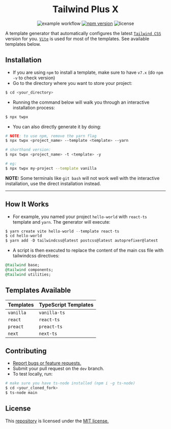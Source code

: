 <div align=center>
  
# Tailwind Plus X
 ![example workflow](https://github.com/joshxfi/tailwind-plus-x/actions/workflows/codeql-analysis.yml/badge.svg)
 [![npm version](https://badge.fury.io/js/twpx.svg)](https://badge.fury.io/js/twpx)
 ![license](https://img.shields.io/badge/license-MIT-brightgreen?style=flat)
 
</div>

A template generator that automatically configures the latest [`Tailwind CSS`](https://github.com/tailwindlabs/tailwindcss) version for you. [`Vite`](https://github.com/vitejs/vite) is used for most of the templates. See available templates below. 

## Installation
- If you are using `npm` to install a template, make sure to have `v7.x` (do `npm -v` to check version)
- Go to the directory where you want to store your project:
```sh
$ cd <your_directory>
```
- Running the command below will walk you through an interactive installation process:
```sh
$ npx twpx
```
- You can also directly generate it by doing:
```sh
# NOTE: to use npm, remove the yarn flag
$ npx twpx <project_name> --template <template> --yarn

# shorthand version:
$ npx twpx <project_name> -t <template> -y

# eg:
$ npx twpx my-project --template vanilla
```
**NOTE:** Some terminals like `git bash` will not work well with the interactive installation, use the direct installation instead.

---

## How It Works
- For example, you named your project `hello-world` with `react-ts` template and `yarn`. The generator will execute:
```js
$ yarn create vite hello-world --template react-ts
$ cd hello-world
$ yarn add -D tailwindcss@latest postcss@latest autoprefixer@latest
```
- A script is then executed to replace the content of the main css file with tailwindcss directives:
```ruby
@tailwind base;
@tailwind components;
@tailwind utilities;
```

## Templates Available
| **Templates** | **TypeScript Templates** |
| --- | --- |
| `vanilla` | `vanilla-ts` |
| `react` | `react-ts` |
| `preact` | `preact-ts` |
| `next` | `next-ts` |

## Contributing
- [Report bugs or feature requests.](https://github.com/joshxfi/tailwind-plus-x/issues)
- Submit your pull request on the `dev` branch.
- To test locally, run:
```sh
# make sure you have ts-node installed (npm i -g ts-node)
$ cd <your_cloned_fork>
$ ts-node main
```

## License
This [repository](https://github.com/joshxfi/tailwind-plus-x) is licensed under the [MIT license.](https://github.com/joshxfi/trackAsOne/blob/main/LICENSE)
